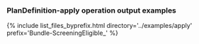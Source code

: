### PlanDefinition-apply operation output examples

{% include list_files_byprefix.html directory='../examples/apply' prefix='Bundle-ScreeningEligible_' %}